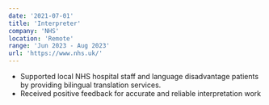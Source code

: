 ```yaml
---
date: '2021-07-01'
title: 'Interpreter'
company: 'NHS'
location: 'Remote'
range: 'Jun 2023 - Aug 2023'
url: 'https://www.nhs.uk/'
---
```


- Supported local NHS hospital staff and language disadvantage patients by providing bilingual translation services.
- Received positive feedback for accurate and reliable interpretation work
